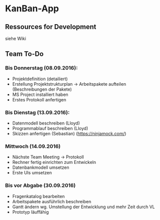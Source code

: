 # KanBan-App

## Ressources for Development

siehe Wiki


## Team To-Do

### Bis Donnerstag (08.09.2016):

- Projektdefinition (detailiert)
- Erstellung Projektstrukturplan -> Arbeitspakete aufteilen (Beschreibungen der Pakete)
- MS Project installiert haben
- Erstes Protokoll anfertigen

### Bis Dienstag (13.09.2016):

- Datenmodell beschreiben (Lloyd)
- Programmablauf beschreiben (Lloyd)
- Skizzen anfertigen (Sebastian) (https://ninjamock.com/)

### Mittwoch (14.09.2016)

- Nächste Team Meeting -> Protokoll
- Rechner fertig einrichten zum Entwickeln
- Datenbankmodell umsetzen
- Erste UIs umsetzen
 
### Bis vor Abgabe (30.09.2016)

- Fragenkatalog bearbeiten
- Arbeitspakete ausführlich beschreiben
- Gantt ändern wg. Umstellung der Entwicklung und mehr Zeit durch VL
- Prototyp läuffähig

